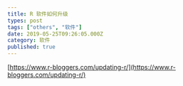 ```yaml
---
title: R 软件如何升级
types: post
tags: ["others", "软件"]
date: 2019-05-25T09:26:05.000Z
category: 软件
published: true
---
```


[https://www.r-bloggers.com/updating-r/](https://www.r-bloggers.com/updating-r/)
